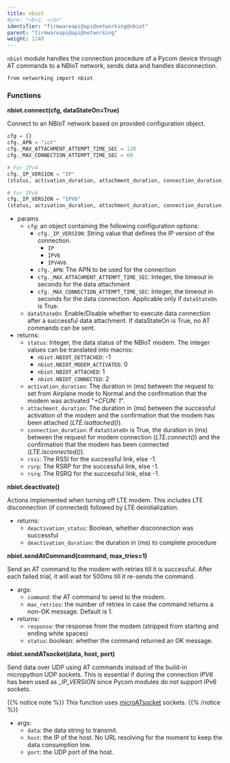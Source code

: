 ```yaml
---
title: nbiot
#pre: "<b>2. </b>"
identifier: "firmwareapi@api@networking@nbiot"
parent: "firmwareapi@api@networking"
weight: 1240
---
```


`nbiot` module handles the connection procedure of a Pycom device through AT commands to a NBIoT network, sends data and handles disconnection.

```
from networking import nbiot
```

### Functions

**nbiot.connect(cfg, dataStateOn=True)**

Connect to an NBIoT network based on provided configuration object.

```python
cfg = {}
cfg._APN = "iot"
cfg._MAX_ATTACHMENT_ATTEMPT_TIME_SEC = 120
cfg._MAX_CONNECTION_ATTEMPT_TIME_SEC = 60

# For IPv4
cfg._IP_VERSION = "IP"
(status, activation_duration, attachment_duration, connection_duration, rssi, rsrp, rsrq) = nbiot.connect(cfg, True)

# For IPv6
cfg._IP_VERSION = "IPV6"
(status, activation_duration, attachment_duration, connection_duration, rssi, rsrp, rsrq) = nbiot.connect(cfg, False)
```

-   params
    -   `cfg`: an object containing the following configuration options:
        -   `cfg._IP_VERSION`: String value that defines the IP version of the connection.
            -   `IP`
            -   `IPV6`
            -   `IPV4V6`
        -   `cfg._APN`: The APN to be used for the connection
        -   `cfg._MAX_ATTACHMENT_ATTEMPT_TIME_SEC`: Integer, the timeout in seconds for the data attachment
        -   `cfg._MAX_CONNECTION_ATTEMPT_TIME_SEC`: Integer, the timeout in seconds for the data connection. Applicable only if `dataStateOn` is True.
    -   `dataStateOn`: Enable/Disable whether to execute data connection after a successful data attachment. If dataStateOn is True, no AT commands can be sent.
-   returns:
    -   `status`: Integer, the data status of the NBIoT modem. The integer values can be translated into macros:
        -   `nbiot.NBIOT_DETTACHED`: -1
        -   `nbiot.NBIOT_MODEM_ACTIVATED`: 0
        -   `nbiot.NBIOT_ATTACHED`: 1
        -   `nbiot.NBIOT_CONNECTED`: 2
    -   `activation_duration`: The duration in (ms) between the request to set from Airplane mode to Normal and the confirmation that the modem was activated "_+CFUN: 1_".
    -   `attachment_duration`: The duration in (ms) between the successful activation of the modem and the confirmation that the modem has been attached (_LTE.isattached()_).
    -   `connection_duration`: if `dataStateOn` is True, the duration in (ms) between the request for modem connection (_LTE.connect()_) and the confirmation that the modem has been connected (_LTE.isconnected()_).
    -   `rssi`: The RSSI for the successful link, else -1.
    -   `rsrp`: The RSRP for the successful link, else -1.
    -   `rsrq`: The RSRQ for the successful link, else -1.

**nbiot.deactivate()**

Actions implemented when turning off LTE modem. This includes LTE disconnection (if connected) followed by LTE deinitialization.

-   returns:
    -   `deactivation_status`: Boolean, whether disconnection was successful
    -   `deactivation_duration`: the duration in (ms) to complete procedure

**nbiot.sendAtCommand(command, max_tries=1)**

Send an AT command to the modem with retries till it is successful. After each failed trial, it will wait for 500ms till it re-sends the command.

-   args:
    -   `command`: the AT command to send to the modem.
    -   `max_retries`: the number of retries in case the command returns a non-OK message. Default is 1.
-   returns:
    -   `response`: the response from the modem (stripped from starting and ending white spaces)
    -   `status`: boolean: whether the command returned an OK message.

**nbiot.sendATsocket(data, host, port)**

Send data over UDP using AT commands instead of the build-in micropython UDP sockets. This is essential if during the connection _IPV6_ has been used as _\_IP_VERSION_ since Pycom modules do not support IPv6 sockets.

{{% notice note %}}
This function uses [microATsocket](https://github.com/insighio/microATsocket) sockets.
{{% /notice %}}

-   args:
    -   `data`: the data string to transmit.
    -   `host`: the IP of the host. No URL resolving for the moment to keep the data consumption low.
    -   `port`: the UDP port of the host.
